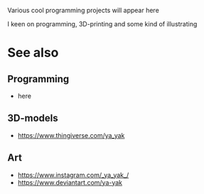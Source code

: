 Various cool programming projects will appear here

I keen on programming, 3D-printing and some kind of illustrating

# See also
## Programming
- here
## 3D-models
- https://www.thingiverse.com/ya_yak
## Art
- https://www.instagram.com/_ya_yak_/
- https://www.deviantart.com/ya-yak
